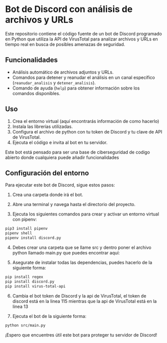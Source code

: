 # Bot de Discord con análisis de archivos y URLs

Este repositorio contiene el código fuente de un bot de Discord programado en Python que utiliza la API de VirusTotal para analizar archivos y URLs en tiempo real en busca de posibles amenazas de seguridad.

## Funcionalidades

- Análisis automático de archivos adjuntos y URLs.
- Comandos para detener y reanudar el análisis en un canal específico (`reanudar_analisis` y `detener_analisis`).
- Comando de ayuda (`help`) para obtener información sobre los comandos disponibles.

## Uso

1. Crea el entorno virtual (aquí encontrarás información de como hacerlo)
2. Instala las librerías utilizadas.
3. Configura el archívo de python con tu token de Discord y tu clave de API de VirusTotal.
4. Ejecuta el código e invita al bot en tu servidor.

Este bot está pensado para ser una base de ciberseguridad de codigo abierto donde cualquiera puede añadir funcionalidades 

## Configuración del entorno

Para ejecutar este bot de Discord, sigue estos pasos:

1. Crea una carpeta donde irá el bot.

2. Abre una terminal y navega hasta el directorio del proyecto.

3. Ejecuta los siguientes comandos para crear y activar un entorno virtual con pipenv:

```bash
pip3 install pipenv
pipenv shell
pipenv install discord.py
```
4. Debes crear una carpeta que se llame src y dentro poner el archivo python llamado main.py que puedes encontrar aquí:

5. Asegurate de instalar todas las dependencias, puedes hacerlo de la siguiente forma:

```bash
pip install regex
pip install discord.py
pip install virus-total-api
```
6. Cambia el bot token de Discord y la api de VirusTotal, el token de discord está en la linea 115 mientras que la api de VirusTotal está en la linea 13

7. Ejecuta el bot de la siguiente forma:

```bash
python src/main.py
```

¡Espero que encuentres útil este bot para proteger tu servidor de Discord!
